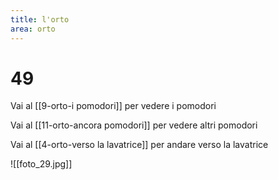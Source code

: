 ```yaml
---
title: l'orto
area: orto
---
```

# 49

Vai al [[9-orto-i pomodori]] per vedere i pomodori

Vai al [[11-orto-ancora pomodori]] per vedere altri pomodori

Vai al [[4-orto-verso la lavatrice]] per andare verso la lavatrice

![[foto_29.jpg]]
